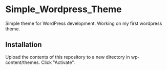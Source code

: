 # Simple_Wordpress_Theme

Simple theme for WordPress development.
Working on my first wordpress theme.

<h2> Installation </h2>

Upload the contents of this repository to a new directory in wp-content/themes.
Click "Activate".
